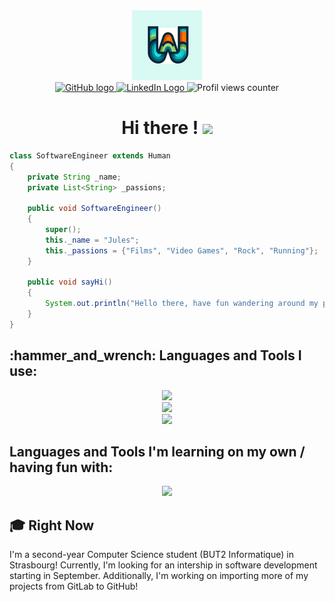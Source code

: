 <div id="header" align="center">
 <source media="(prefers-color-scheme: light)" srcset="images/logo.png">
 <img alt="Witchoy's Logo" src="images/Logo_112x112.png">
</div>

<div i="badges" align="center">
 <a href="https://github.com/Witchoy">
 <img src="https://img.shields.io/badge/GitHub-purple?style=for-the-badge&logo=discord&logoColor=white" alt="GitHub logo"> </a>
 <a href="https://www.linkedin.com/in/jules-goy-9b340a2b7/">
 <img src="https://img.shields.io/badge/LinkedIn-blue?style=for-the-badge&logo=linkedin&logoColor=white" alt="LinkedIn Logo"> </a>
 <img src="https://komarev.com/ghpvc/?username=Witchoy&style=for-the-badge&color=blue" alt="Profil views counter"/>
</div>
<div id="textheader" align="center">
 <h1>
  Hi there !
  <img src="https://media2.giphy.com/media/v1.Y2lkPTc5MGI3NjExMjhpY3h2eGtvMThjZG1ieHEzeHYybW1jb3I5enBwdWJlc2p2N3NvYSZlcD12MV9pbnRlcm5hbF9naWZfYnlfaWQmY3Q9cw/cCBMBrqVdMSJKQiP72/giphy.gif" width="50px"/>
 </h1>
</div>

```java
class SoftwareEngineer extends Human 
{
    private String _name;
    private List<String> _passions;

    public void SoftwareEngineer() 
    {
        super();
        this._name = "Jules";
        this._passions = {"Films", "Video Games", "Rock", "Running"};
    }

    public void sayHi()
    {
        System.out.println("Hello there, have fun wandering around my profil.");
    }
}
```
<div>
    <h2> :hammer_and_wrench: Languages and Tools I use: </h2>
    <p align="center">
    <a href="https://skillicons.dev">
        <img src="https://skillicons.dev/icons?i=c,cs,java,html,css,js,ts,sqlite&theme=light" />
        </br>
        <img src="https://skillicons.dev/icons?i=linux,vscode,androidstudio,idea,gitlab&theme=light" />
        </br>
        <img src="https://skillicons.dev/icons?i=laravel,react&theme=light" />
    </a>
    </p>
    <h2> Languages and Tools I'm learning on my own / having fun with: </h2>
    <p align="center">
    <a href="https://skillicons.dev">
        <img src="https://skillicons.dev/icons?i=cpp,godot,unity,unreal&theme=light" />
    </a>
    </p>
</div>

<div>
    <h2> 🎓 Right Now </h2>
    <p>I'm a second-year Computer Science student (BUT2 Informatique) in Strasbourg! Currently, I'm looking for an intership in software development starting in September. Additionally, I'm working on importing more of my projects from GitLab to GitHub!</p>
</div>

